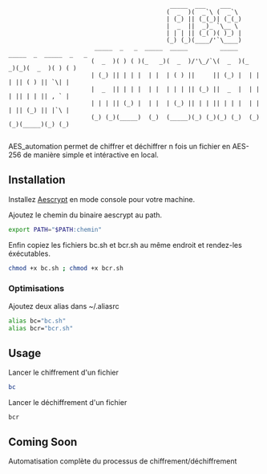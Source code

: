 ```
                                             _____  ___    ___   
                                            (  _  )(  _`\ (  _`\ 
                                            | (_) || (_(_)| (_(_)
                                            |  _  ||  _)_ `\__ \ 
                                            | | | || (_( )( )_) |
                                            (_) (_)(____/'`\____)
                        _____  _   _  _____  _____         _____  _____  _  _____  _   _ 
                       (  _  )( ) ( )(_   _)(  _  )/'\_/`\(  _  )(_   _)(_)(  _  )( ) ( )
                       | (_) || | | |  | |  | ( ) ||     || (_) |  | |  | || ( ) || `\| |
                       |  _  || | | |  | |  | | | || (_) ||  _  |  | |  | || | | || , ` |
                       | | | || (_) |  | |  | (_) || | | || | | |  | |  | || (_) || |`\ |
                       (_) (_)(_____)  (_)  (_____)(_) (_)(_) (_)  (_)  (_)(_____)(_) (_)
                                  
```

AES_automation permet de chiffrer et déchiffrer n fois un fichier en AES-256 de manière simple et intéractive en local.

## Installation

Installez [Aescrypt](https://www.aescrypt.com/download/) en mode console pour votre machine. 

Ajoutez le chemin du binaire aescrypt au path.
```bash
export PATH="$PATH:chemin"
```
Enfin copiez les fichiers bc.sh et bcr.sh au même endroit et rendez-les éxécutables.
```bash
chmod +x bc.sh ; chmod +x bcr.sh
```
### Optimisations
Ajoutez deux alias dans ~/.aliasrc
```zsh
alias bc="bc.sh"
alias bcr="bcr.sh"
```

## Usage
Lancer le chiffrement d'un fichier
```bash
bc
```
Lancer le déchiffrement d'un fichier
```
bcr
```
## Coming Soon

Automatisation complète du processus de chiffrement/déchiffrement

